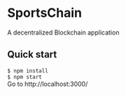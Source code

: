 # SportsChain
A decentralized Blockchain application

## Quick start
`$ npm install`  
`$ npm start`  
Go to http://localhost:3000/

